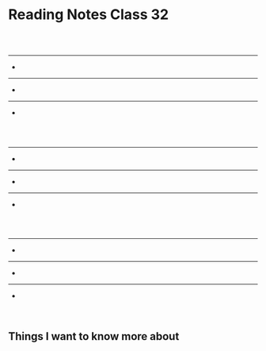 # Reading Notes Class 32

<br>

## 

****

- 

****

- 

****

- 

<br>

## 

****

- 

****

- 

****

- 

<br>

##

****

- 

****

- 

****

- 

<br>

## Things I want to know more about